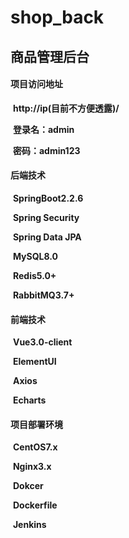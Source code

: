 # shop_back
## 商品管理后台

#### 项目访问地址

​	**http://ip(目前不方便透露)/**

​	**登录名：admin**

​	**密码：admin123**

#### 后端技术

​	**SpringBoot2.2.6**

​	**Spring Security**

​	**Spring Data JPA**

​	**MySQL8.0**

​	**Redis5.0+**

​	**RabbitMQ3.7+**

#### 前端技术

​	**Vue3.0-client**

​	**ElementUI**

​	**Axios**

​	**Echarts**

#### 项目部署环境

​	**CentOS7.x**

​	**Nginx3.x**

​	**Dokcer**

​	**Dockerfile**

​	**Jenkins**

​	

